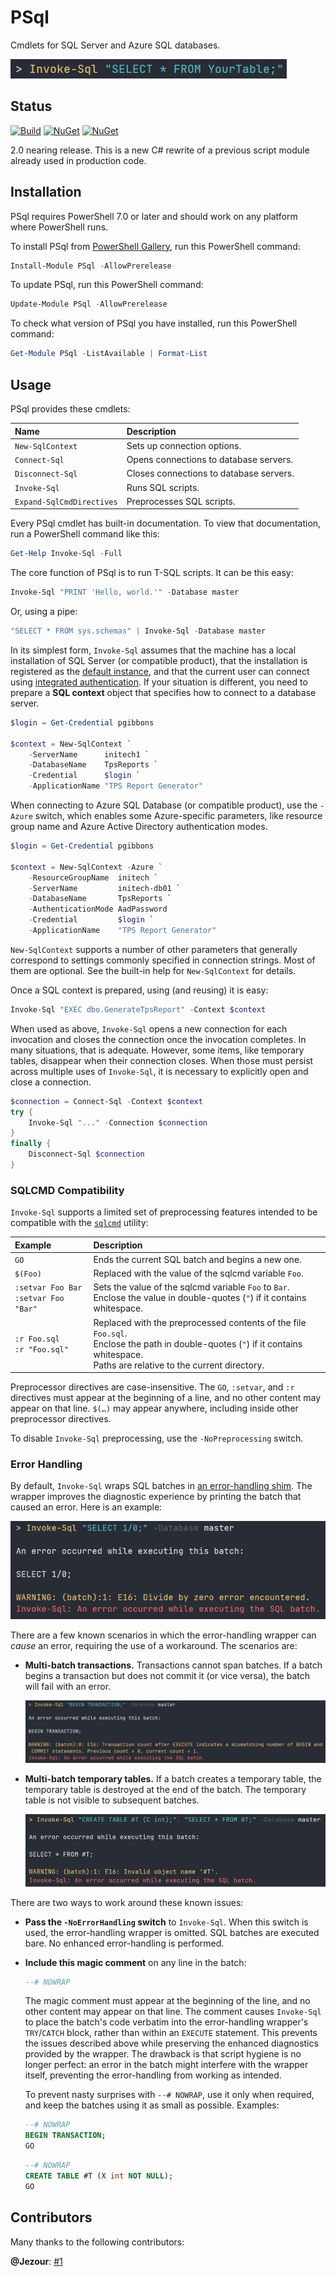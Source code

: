 # PSql

Cmdlets for SQL Server and Azure SQL databases.

![SELECT * FROM YourTable;](https://raw.githubusercontent.com/sharpjs/PSql/master/misc/what-does-it-do.png)

## Status

[![Build](https://github.com/sharpjs/PSql/workflows/Build/badge.svg)](https://github.com/sharpjs/PSql/actions)
[![NuGet](https://img.shields.io/powershellgallery/v/PSql.svg)](https://www.powershellgallery.com/packages/PSql)
[![NuGet](https://img.shields.io/powershellgallery/dt/PSql.svg)](https://www.powershellgallery.com/packages/PSql)

2.0 nearing release.  This is a new C# rewrite of a previous script module
already used in production code.

## Installation

PSql requires PowerShell 7.0 or later and should work on any platform where
PowerShell runs.

To install PSql from [PowerShell Gallery](https://www.powershellgallery.com/packages/PSql),
run this PowerShell command:

```powershell
Install-Module PSql -AllowPrerelease
```

To update PSql, run this PowerShell command:

```powershell
Update-Module PSql -AllowPrerelease
```

To check what version of PSql you have installed, run this PowerShell command:

```powershell
Get-Module PSql -ListAvailable | Format-List
```

## Usage

PSql provides these cmdlets:

Name                      | Description
:-------------------------|:---------------------------------------------------
`New-SqlContext`          | Sets up connection options.
`Connect-Sql`             | Opens connections to database servers.
`Disconnect-Sql`          | Closes connections to database servers.
`Invoke-Sql`              | Runs SQL scripts.
`Expand-SqlCmdDirectives` | Preprocesses SQL scripts.

Every PSql cmdlet has built-in documentation.  To view that documentation, run
a PowerShell command like this:

```powershell
Get-Help Invoke-Sql -Full
```

The core function of PSql is to run T-SQL scripts.  It can be this easy:

```powershell
Invoke-Sql "PRINT 'Hello, world.'" -Database master
```

Or, using a pipe:

```powershell
"SELECT * FROM sys.schemas" | Invoke-Sql -Database master
```

In its simplest form, `Invoke-Sql` assumes that the machine has a local
installation of SQL Server (or compatible product), that the installation is
registered as the [default instance](https://docs.microsoft.com/en-us/sql/database-engine/configure-windows/database-engine-instances-sql-server),
and that the current user can connect using [integrated authentication](https://docs.microsoft.com/en-us/sql/relational-databases/security/choose-an-authentication-mode).
If your situation is different, you need to prepare a **SQL context** object
that specifies how to connect to a database server.

```powershell
$login = Get-Credential pgibbons

$context = New-SqlContext `
    -ServerName      initech1 `
    -DatabaseName    TpsReports `
    -Credential      $login `
    -ApplicationName "TPS Report Generator"
```

When connecting to Azure SQL Database (or compatible product), use the `-Azure`
switch, which enables some Azure-specific parameters, like resource group name
and Azure Active Directory authentication modes.

```powershell
$login = Get-Credential pgibbons

$context = New-SqlContext -Azure `
    -ResourceGroupName  initech `
    -ServerName         initech-db01 `
    -DatabaseName       TpsReports `
    -AuthenticationMode AadPassword
    -Credential         $login `
    -ApplicationName    "TPS Report Generator"
```

`New-SqlContext` supports a number of other parameters that generally
correspond to settings commonly specified in connection strings.  Most of them
are optional.  See the built-in help for `New-SqlContext` for details.

Once a SQL context is prepared, using (and reusing) it is easy:

```powershell
Invoke-Sql "EXEC dbo.GenerateTpsReport" -Context $context
```

When used as above, `Invoke-Sql` opens a new connection for each invocation and
closes the connection once the invocation completes.  In many situations, that
is adequate.  However, some items, like temporary tables, disappear when their
connection closes.  When those must persist across multiple uses of
`Invoke-Sql`, it is necessary to explicitly open and close a connection.

```powershell
$connection = Connect-Sql -Context $context
try {
    Invoke-Sql "..." -Connection $connection
}
finally {
    Disconnect-Sql $connection
}
```

### SQLCMD Compatibility

`Invoke-Sql` supports a limited set of preprocessing features intended to be
compatible with the [`sqlcmd`](https://docs.microsoft.com/en-us/sql/tools/sqlcmd-utility)
utility:

Example | Description
:-- | :--
`GO` | Ends the current SQL batch and begins a new one.
`$(Foo)` | Replaced with the value of the sqlcmd variable `Foo`.
`:setvar Foo Bar`<br/>`:setvar Foo "Bar"` | Sets the value of the sqlcmd variable `Foo` to `Bar`.<br/>Enclose the value in double-quotes (`"`) if it contains whitespace.
`:r Foo.sql`<br/>`:r "Foo.sql"` | Replaced with the preprocessed contents of the file `Foo.sql`.<br/>Enclose the path in double-quotes (`"`) if it contains whitespace.<br/>Paths are relative to the current directory.

Preprocessor directives are case-insensitive.  The `GO`, `:setvar`, and `:r`
directives must appear at the beginning of a line, and no other content may
appear on that line.  `$(…)` may appear anywhere, including inside other
preprocessor directives.

To disable `Invoke-Sql` preprocessing, use the `-NoPreprocessing` switch.

### Error Handling

By default, `Invoke-Sql` wraps SQL batches in [an error-handling shim](https://github.com/sharpjs/PSql/blob/master/PSql/_Utilities/SqlErrorHandling.cs#L67-L120).
The wrapper improves the diagnostic experience by printing the batch that
caused an error.  Here is an example:

![Example showing a divide-by-zero error](https://raw.githubusercontent.com/sharpjs/PSql/master/misc/psql-error-handling.png)

There are a few known scenarios in which the error-handling wrapper can *cause*
an error, requiring the use of a workaround.  The scenarios are:

- **Multi-batch transactions.**  Transactions cannot span batches.  If a batch
  begins a transaction but does not commit it (or vice versa), the batch will
  fail with an error.

  ![Example of BEGIN TRANSACTION without COMMIT TRANSACTION](https://raw.githubusercontent.com/sharpjs/PSql/master/misc/begin-transaction-error.png)

- **Multi-batch temporary tables.**  If a batch creates a temporary table, the
  temporary table is destroyed at the end of the batch.  The temporary table is
  not visible to subsequent batches.

  ![Example of temporary table not found in subsequent batch](https://raw.githubusercontent.com/sharpjs/PSql/master/misc/temp-table-error.png)

There are two ways to work around these known issues:

- **Pass the `-NoErrorHandling` switch** to `Invoke-Sql`.  When this switch is
  used, the error-handling wrapper is omitted.  SQL batches are executed bare.
  No enhanced error-handling is performed.

- **Include this magic comment** on any line in the batch:

  ```sql
  --# NOWRAP
  ```

  The magic comment must appear at the beginning of the line, and no other
  content may appear on that line.  The comment causes `Invoke-Sql` to place
  the batch's code verbatim into the error-handling wrapper's `TRY`/`CATCH`
  block, rather than within an `EXECUTE` statement.  This prevents the issues
  described above while preserving the enhanced diagnostics provided by the
  wrapper.  The drawback is that script hygiene is no longer perfect: an error
  in the batch might interfere with the wrapper itself, preventing the
  error-handling from working as intended.

  To prevent nasty surprises with `--# NOWRAP`, use it only when required, and
  keep the batches using it as small as possible.  Examples:

  ```sql
  --# NOWRAP
  BEGIN TRANSACTION;
  GO
  ```

  ```sql
  --# NOWRAP
  CREATE TABLE #T (X int NOT NULL);
  GO
  ```

## Contributors

Many thanks to the following contributors:

**@Jezour**:
  [#1](https://github.com/sharpjs/PSql/pull/1)
